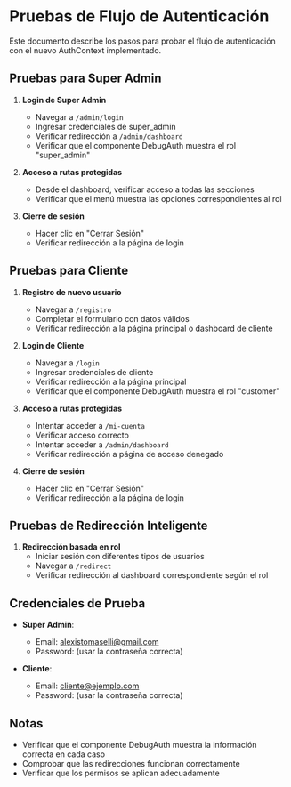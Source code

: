 # Pruebas de Flujo de Autenticación

Este documento describe los pasos para probar el flujo de autenticación con el nuevo AuthContext implementado.

## Pruebas para Super Admin

1. **Login de Super Admin**
   - Navegar a `/admin/login`
   - Ingresar credenciales de super_admin
   - Verificar redirección a `/admin/dashboard`
   - Verificar que el componente DebugAuth muestra el rol "super_admin"

2. **Acceso a rutas protegidas**
   - Desde el dashboard, verificar acceso a todas las secciones
   - Verificar que el menú muestra las opciones correspondientes al rol

3. **Cierre de sesión**
   - Hacer clic en "Cerrar Sesión"
   - Verificar redirección a la página de login

## Pruebas para Cliente

1. **Registro de nuevo usuario**
   - Navegar a `/registro`
   - Completar el formulario con datos válidos
   - Verificar redirección a la página principal o dashboard de cliente

2. **Login de Cliente**
   - Navegar a `/login`
   - Ingresar credenciales de cliente
   - Verificar redirección a la página principal
   - Verificar que el componente DebugAuth muestra el rol "customer"

3. **Acceso a rutas protegidas**
   - Intentar acceder a `/mi-cuenta`
   - Verificar acceso correcto
   - Intentar acceder a `/admin/dashboard`
   - Verificar redirección a página de acceso denegado

4. **Cierre de sesión**
   - Hacer clic en "Cerrar Sesión"
   - Verificar redirección a la página de login

## Pruebas de Redirección Inteligente

1. **Redirección basada en rol**
   - Iniciar sesión con diferentes tipos de usuarios
   - Navegar a `/redirect`
   - Verificar redirección al dashboard correspondiente según el rol

## Credenciales de Prueba

- **Super Admin**:
  - Email: alexistomaselli@gmail.com
  - Password: (usar la contraseña correcta)

- **Cliente**:
  - Email: cliente@ejemplo.com
  - Password: (usar la contraseña correcta)

## Notas

- Verificar que el componente DebugAuth muestra la información correcta en cada caso
- Comprobar que las redirecciones funcionan correctamente
- Verificar que los permisos se aplican adecuadamente